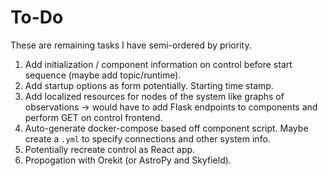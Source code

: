 # To-Do

These are remaining tasks I have semi-ordered by priority.
1. Add initialization / component information on control before start sequence (maybe add topic/runtime).
2. Add startup options as form potentially. Starting time stamp.
3. Add localized resources for nodes of the system like graphs of observations -> would have to add Flask endpoints to components and perform GET on control frontend.
4. Auto-generate docker-compose based off component script. Maybe create a `.yml` to specify connections and other system info.
5. Potentially recreate control as React app.
6. Propogation with Orekit (or AstroPy and Skyfield).
